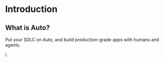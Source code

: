 # Introduction

## What is Auto?

Put your SDLC on Auto, and build production-grade apps with humans and agents.

\
